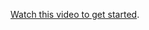 <!-- markdownlint-disable-file MD041 -->
[Watch this video to get started][1].

<!-- Referenced links -->
[1]: https://www.youtube.com/embed/QoAanZgQs5A
